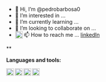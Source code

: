 - 👋 Hi, I’m @pedrobarbosa0
- 👀 I’m interested in ...
- 🌱 I’m currently learning ...
- 💞️ I’m looking to collaborate on ...
- 📫 How to reach me ...   [linkedIn](https://www.linkedin.com/in/pedro-abarbosa/)<img align="left" height="20" src="hthttps://raw.githubusercontent.com/pedrobarbosa0/pedrobarbosa0/main/images/linkedin.png">

**

**Languages and tools:**

<img align="left" height="20" src="https://raw.githubusercontent.com/pedrobarbosa0/pedrobarbosa0/main/images/javascript.png">
<img align="left" height="20" src="https://raw.githubusercontent.com/pedrobarbosa0/pedrobarbosa0/main/images/react.png">
<img align="left" height="20" src="https://raw.githubusercontent.com/pedrobarbosa0/pedrobarbosa0/main/images/typescript.png">
<img align="left" height="20" src="https://raw.githubusercontent.com/pedrobarbosa0/pedrobarbosa0/main/images/nodejs.png">

<!---
pedrobarbosa0/pedrobarbosa0 is a ✨ special ✨ repository because its `README.md` (this file) appears on your GitHub profile.
You can click the Preview link to take a look at your changes.
--->
